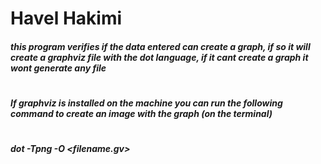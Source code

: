 # **Havel Hakimi**

##### this program verifies if the data entered can create a graph, if so it will create a graphviz file with the dot language, if it cant create a graph it wont generate any file
#
##### If graphviz is installed on the machine you can run the following command to create an image with the graph (on the terminal)
#
##### dot -Tpng -O <filename.gv>  